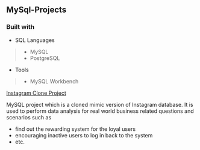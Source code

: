 ## MySql-Projects

### Built with
- SQL Languages
> - MySQL
> - PostgreSQL 
- Tools
> - MySQL Workbench

[Instagram Clone Project](https://github.com/SamirHendawy/MySql-Projects/tree/main/Instagram%20Clone%20Project)

MySQL project which is a cloned mimic version of Instagram database. It is used to perform data analysis for real world business related questions and scenarios such as
- find out the rewarding system for the loyal users
- encouraging inactive users to log in back to the system
- etc.


